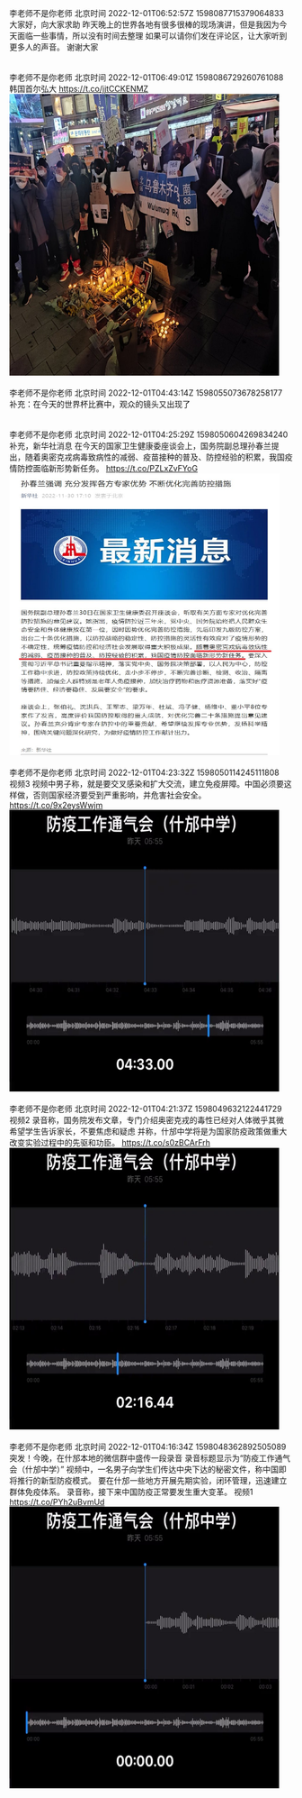 李老师不是你老师 北京时间 2022-12-01T06:52:57Z 1598087715379064833<br>大家好，向大家求助
昨天晚上的世界各地有很多很棒的现场演讲，但是我因为今天面临一些事情，所以没有时间去整理
如果可以请你们发在评论区，让大家听到更多人的声音。
谢谢大家<br><br><br>李老师不是你老师 北京时间 2022-12-01T06:49:01Z 1598086729260761088<br>韩国首尔弘大 https://t.co/jjtCCKENMZ<br><img src='/temp/image/2022/n-Month-12/1598086729260761088_0.jpg' width='480' height='500'><br><br>李老师不是你老师 北京时间 2022-12-01T04:43:14Z 1598055073678258177<br>补充：在今天的世界杯比赛中，观众的镜头又出现了<br><br><br>李老师不是你老师 北京时间 2022-12-01T04:25:29Z 1598050604269834240<br>补充，新华社消息
在今天的国家卫生健康委座谈会上，国务院副总理孙春兰提出，随着奥密克戎病毒致病性的减弱、疫苗接种的普及、防控经验的积累，我国疫情防控面临新形势新任务。 https://t.co/PZLxZvFYoG<br><img src='/temp/image/2022/n-Month-12/1598050604269834240_0.jpg' width='480' height='500'><br><br>李老师不是你老师 北京时间 2022-12-01T04:23:32Z 1598050114245111808<br>视频3
视频中男子称，就是要交叉感染和扩大交流，建立免疫屏障。中国必须要这样做，否则国家经济要受到严重影响，并危害社会安全。 https://t.co/9x2eysWwjm<br><img src='/temp/video/2022/n-Month-12/y-Day-01/whyyoutouzhele/1598050114245111808_0.jpg' width='480' height='500'><br><br>李老师不是你老师 北京时间 2022-12-01T04:21:37Z 1598049632122441729<br>视频2
录音称，国务院发布文章，专门介绍奥密克戎的毒性已经对人体微乎其微
希望学生告诉家长，不要焦虑和疑虑
并称，什邡中学将是为国家防疫政策做重大改变实验过程中的先驱和功臣。 https://t.co/s0zBCArFrh<br><img src='/temp/video/2022/n-Month-12/y-Day-01/whyyoutouzhele/1598049632122441729_0.jpg' width='480' height='500'><br><br>李老师不是你老师 北京时间 2022-12-01T04:16:34Z 1598048362892505089<br>突发！今晚，在什邡本地的微信群中盛传一段录音
录音标题显示为“防疫工作通气会（什邡中学）”
视频中，一名男子向学生们传达中央下达的秘密文件，称中国即将推行的新型防疫模式。
要在什邡一些地方开展先期实验，闭环管理，迅速建立群体免疫体系。
录音称，接下来中国防疫正常要发生重大变革。
视频1 https://t.co/PYh2uBvmUd<br><img src='/temp/video/2022/n-Month-12/y-Day-01/whyyoutouzhele/1598048362892505089_0.jpg' width='480' height='500'><br><br>